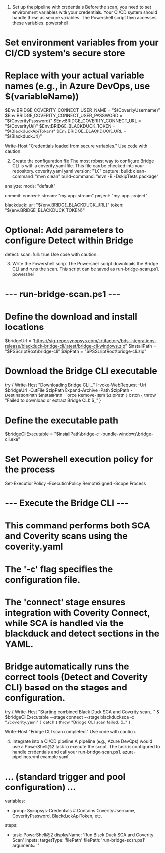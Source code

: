 1. Set up the pipeline with credentials
Before the scan, you need to set environment variables with your credentials. Your CI/CD system should handle these as secure variables. The Powershell script then accesses these variables. 
powershell
# Set environment variables from your CI/CD system's secure store
# Replace with your actual variable names (e.g., in Azure DevOps, use $(variableName))
$Env:BRIDGE_COVERITY_CONNECT_USER_NAME = "$(CoverityUsername)"
$Env:BRIDGE_COVERITY_CONNECT_USER_PASSWORD = "$(CoverityPassword)"
$Env:BRIDGE_COVERITY_CONNECT_URL = "$(CoverityUrl)"
$Env:BRIDGE_BLACKDUCK_TOKEN = "$(BlackduckApiToken)"
$Env:BRIDGE_BLACKDUCK_URL = "$(BlackduckUrl)"

Write-Host "Credentials loaded from secure variables."
Use code with caution.

2. Create the configuration file
The most robust way to configure Bridge CLI is with a coverity.yaml file. This file can be checked into your repository. 
coverity.yaml
yaml
version: "1.0"
capture:
  build:
    clean-command: "mvn clean"
    build-command: "mvn -B -DskipTests package"

analyze:
  mode: "default"

commit:
  connect:
    stream: "my-app-stream"
    project: "my-app-project"

blackduck:
  url: "${env.BRIDGE_BLACKDUCK_URL}"
  token: "${env.BRIDGE_BLACKDUCK_TOKEN}"

# Optional: Add parameters to configure Detect within Bridge
detect:
  scan:
    full: true
Use code with caution.

3. Write the Powershell script
The Powershell script downloads the Bridge CLI and runs the scan. This script can be saved as run-bridge-scan.ps1. 
powershell
# --- run-bridge-scan.ps1 ---

# Define the download and install locations
$bridgeUrl = "https://sig-repo.synopsys.com/artifactory/bds-integrations-release/blackduck-bridge-cli/latest/bridge-cli-windows.zip"
$installPath = "$PSScriptRoot\bridge-cli"
$zipPath = "$PSScriptRoot\bridge-cli.zip"

# Download the Bridge CLI executable
try {
    Write-Host "Downloading Bridge CLI..."
    Invoke-WebRequest -Uri $bridgeUrl -OutFile $zipPath
    Expand-Archive -Path $zipPath -DestinationPath $installPath -Force
    Remove-Item $zipPath
}
catch {
    throw "Failed to download or extract Bridge CLI: $_"
}

# Define the executable path
$bridgeCliExecutable = "$installPath\bridge-cli-bundle-windows\bridge-cli.exe"

# Set Powershell execution policy for the process
Set-ExecutionPolicy -ExecutionPolicy RemoteSigned -Scope Process

# --- Execute the Bridge CLI ---
# This command performs both SCA and Coverity scans using the coverity.yaml
# The '-c' flag specifies the configuration file.
# The 'connect' stage ensures integration with Coverity Connect, while SCA is handled via the blackduck and detect sections in the YAML.
# Bridge automatically runs the correct tools (Detect and Coverity CLI) based on the stages and configuration.
try {
    Write-Host "Starting combined Black Duck SCA and Coverity scan..."
    & $bridgeCliExecutable --stage connect --stage blackducksca -c "./coverity.yaml"
}
catch {
    throw "Bridge CLI scan failed: $_"
}

Write-Host "Bridge CLI scan completed."
Use code with caution.

4. Integrate into a CI/CD pipeline
A pipeline (e.g., Azure DevOps) would use a PowerShell@2 task to execute the script. The task is configured to handle credentials and call your run-bridge-scan.ps1. 
azure-pipelines.yml example
yaml
# ... (standard trigger and pool configuration) ...

variables:
- group: Synopsys-Credentials # Contains CoverityUsername, CoverityPassword, BlackduckApiToken, etc.

steps:
- task: PowerShell@2
  displayName: 'Run Black Duck SCA and Coverity Scan'
  inputs:
    targetType: 'filePath'
    filePath: 'run-bridge-scan.ps1'
    arguments: ''
